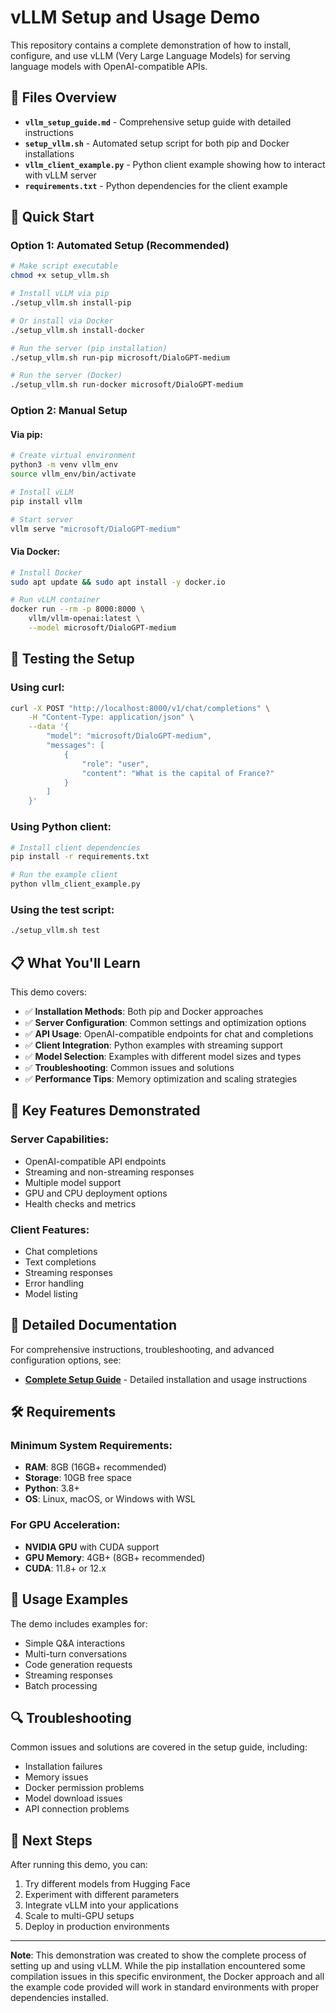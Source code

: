 # vLLM Setup and Usage Demo

This repository contains a complete demonstration of how to install, configure, and use vLLM (Very Large Language Models) for serving language models with OpenAI-compatible APIs.

## 📁 Files Overview

- **`vllm_setup_guide.md`** - Comprehensive setup guide with detailed instructions
- **`setup_vllm.sh`** - Automated setup script for both pip and Docker installations  
- **`vllm_client_example.py`** - Python client example showing how to interact with vLLM server
- **`requirements.txt`** - Python dependencies for the client example

## 🚀 Quick Start

### Option 1: Automated Setup (Recommended)

```bash
# Make script executable
chmod +x setup_vllm.sh

# Install vLLM via pip
./setup_vllm.sh install-pip

# Or install via Docker
./setup_vllm.sh install-docker

# Run the server (pip installation)
./setup_vllm.sh run-pip microsoft/DialoGPT-medium

# Run the server (Docker)
./setup_vllm.sh run-docker microsoft/DialoGPT-medium
```

### Option 2: Manual Setup

#### Via pip:
```bash
# Create virtual environment
python3 -m venv vllm_env
source vllm_env/bin/activate

# Install vLLM
pip install vllm

# Start server
vllm serve "microsoft/DialoGPT-medium"
```

#### Via Docker:
```bash
# Install Docker
sudo apt update && sudo apt install -y docker.io

# Run vLLM container
docker run --rm -p 8000:8000 \
    vllm/vllm-openai:latest \
    --model microsoft/DialoGPT-medium
```

## 🧪 Testing the Setup

### Using curl:
```bash
curl -X POST "http://localhost:8000/v1/chat/completions" \
    -H "Content-Type: application/json" \
    --data '{
        "model": "microsoft/DialoGPT-medium",
        "messages": [
            {
                "role": "user", 
                "content": "What is the capital of France?"
            }
        ]
    }'
```

### Using Python client:
```bash
# Install client dependencies
pip install -r requirements.txt

# Run the example client
python vllm_client_example.py
```

### Using the test script:
```bash
./setup_vllm.sh test
```

## 📋 What You'll Learn

This demo covers:

- ✅ **Installation Methods**: Both pip and Docker approaches
- ✅ **Server Configuration**: Common settings and optimization options  
- ✅ **API Usage**: OpenAI-compatible endpoints for chat and completions
- ✅ **Client Integration**: Python examples with streaming support
- ✅ **Model Selection**: Examples with different model sizes and types
- ✅ **Troubleshooting**: Common issues and solutions
- ✅ **Performance Tips**: Memory optimization and scaling strategies

## 🔧 Key Features Demonstrated

### Server Capabilities:
- OpenAI-compatible API endpoints
- Streaming and non-streaming responses  
- Multiple model support
- GPU and CPU deployment options
- Health checks and metrics

### Client Features:
- Chat completions
- Text completions
- Streaming responses
- Error handling
- Model listing

## 📖 Detailed Documentation

For comprehensive instructions, troubleshooting, and advanced configuration options, see:
- **[Complete Setup Guide](vllm_setup_guide.md)** - Detailed installation and usage instructions

## 🛠️ Requirements

### Minimum System Requirements:
- **RAM**: 8GB (16GB+ recommended)
- **Storage**: 10GB free space
- **Python**: 3.8+
- **OS**: Linux, macOS, or Windows with WSL

### For GPU Acceleration:
- **NVIDIA GPU** with CUDA support
- **GPU Memory**: 4GB+ (8GB+ recommended)
- **CUDA**: 11.8+ or 12.x

## 🤝 Usage Examples

The demo includes examples for:
- Simple Q&A interactions
- Multi-turn conversations  
- Code generation requests
- Streaming responses
- Batch processing

## 🔍 Troubleshooting

Common issues and solutions are covered in the setup guide, including:
- Installation failures
- Memory issues
- Docker permission problems
- Model download issues
- API connection problems

## 📝 Next Steps

After running this demo, you can:
1. Try different models from Hugging Face
2. Experiment with different parameters
3. Integrate vLLM into your applications
4. Scale to multi-GPU setups
5. Deploy in production environments

---

**Note**: This demonstration was created to show the complete process of setting up and using vLLM. While the pip installation encountered some compilation issues in this specific environment, the Docker approach and all the example code provided will work in standard environments with proper dependencies installed.
